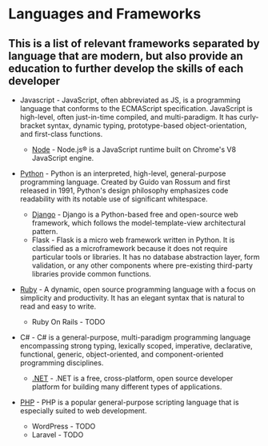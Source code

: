 # Languages and Frameworks

## This is a list of relevant frameworks separated by language that are modern, but also provide an education to further develop the skills of each developer

* Javascript - JavaScript, often abbreviated as JS, is a programming language that conforms to the ECMAScript specification. JavaScript is high-level, often just-in-time compiled, and multi-paradigm. It has curly-bracket syntax, dynamic typing, prototype-based object-orientation, and first-class functions.
  - [Node](node/README.md) - Node.js® is a JavaScript runtime built on Chrome's V8 JavaScript engine.

* [Python](python/README.md) - Python is an interpreted, high-level, general-purpose programming language. Created by Guido van Rossum and first released in 1991, Python's design philosophy emphasizes code readability with its notable use of significant whitespace.
  - [Django](django/README.md) - Django is a Python-based free and open-source web framework, which follows the model-template-view architectural pattern.
  - Flask - Flask is a micro web framework written in Python. It is classified as a microframework because it does not require particular tools or libraries. It has no database abstraction layer, form validation, or any other components where pre-existing third-party libraries provide common functions.
  
* [Ruby](ruby/README.md) - A dynamic, open source programming language with a focus on simplicity and productivity. It has an elegant syntax that is natural to read and easy to write. 
  - Ruby On Rails - TODO
* C# - C# is a general-purpose, multi-paradigm programming language encompassing strong typing, lexically scoped, imperative, declarative, functional, generic, object-oriented, and component-oriented programming disciplines.
  - [.NET](dotnet/README.md) - .NET is a free, cross-platform, open source developer platform for building many different types of applications.
* [PHP](php/README.md) - PHP is a popular general-purpose scripting language that is especially suited to web development.
  - WordPress - TODO
  - Laravel - TODO

